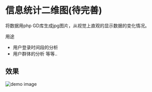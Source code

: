 # 信息统计二维图(待完善)

  将数据用php GD库生成jpg图片，从视觉上直观的显示数据的变化情况。

  用途
  - 用户登录时间段的分析
  - 用户群体的分析
  等等..

## 效果
<img src="http://ww4.sinaimg.cn/large/68252c5fjw1en9lby48aoj21at0s2q85.jpg" alt="demo image">






